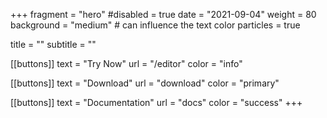 +++
fragment = "hero"
#disabled = true
date = "2021-09-04"
weight = 80
background = "medium" # can influence the text color
particles = true

title = ""
subtitle = ""

[[buttons]]
  text = "Try Now"
  url = "/editor"
  color = "info"

[[buttons]]
  text = "Download"
  url = "download"
  color = "primary"

[[buttons]]
  text = "Documentation"
  url = "docs"
  color = "success"
+++
